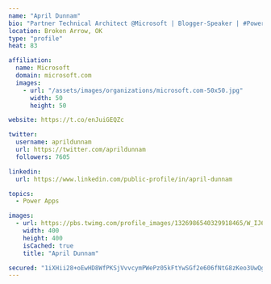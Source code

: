 ```yaml
---
name: "April Dunnam"
bio: "Partner Technical Architect @Microsoft | Blogger-Speaker | #PowerApps, #PowerAutomate, #Office365, #SharePoint | #WIT | #Karaoke Queen"
location: Broken Arrow, OK
type: "profile"
heat: 83

affiliation:
  name: Microsoft
  domain: microsoft.com
  images:
    - url: "/assets/images/organizations/microsoft.com-50x50.jpg"
      width: 50
      height: 50

website: https://t.co/enJuiGEQZc

twitter:
  username: aprildunnam
  url: https://twitter.com/aprildunnam
  followers: 7605

linkedin:
  url: https://www.linkedin.com/public-profile/in/april-dunnam

topics:
  - Power Apps

images:
  - url: https://pbs.twimg.com/profile_images/1326986540329918465/W_IJ6Ih2_400x400.jpg
    width: 400
    height: 400
    isCached: true
    title: "April Dunnam"

secured: "1iXHii28+oEwHD8WfPKSjVvvcymPWePz05kFtYwSGf2e606fNtG8zKeo3UwQgD1gycazt4DqOFryoppAHvx9bZPvDDvkooR3jfXsiDPz9vLMch7LNEiSQQUc63kqaVdvWiufm/iELWKXbBXfuLMgk2+B9zVJDW1hgry+sJIpj50XoxAuZ2puEKJKo1kUkizS2XmvjNCSGw48cTbv9gu1oBIYEUZTnIadx7G1I1TC0yGZW0910N4DiB+7jBWrEQ+s+zzGZUWefOadSUtTGVlbiJIG0qB89dkTl/PAYf62/OONi5cFhp7jCxk0e3uVK3kUxNPsJZEIOwR68E41KNP4MTLNKiFArLSZ9s3qKBGT9vnweykmXBrGWbBQxpb+kXh0DPoaR9hBZTp32o+0em6ec7d02AuYM4DaWCVCdNaAi0g=;qQqxYKvDyBs6ahxL1Gk8Fw=="
---
```


